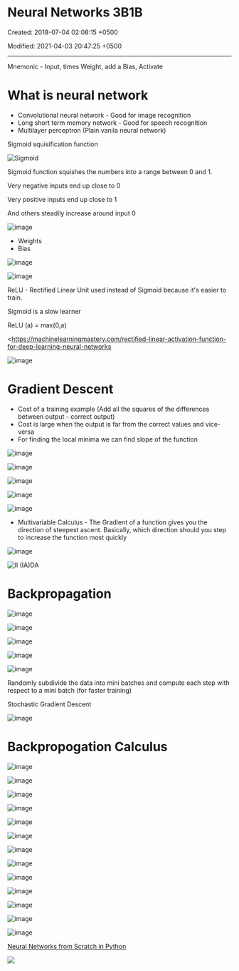 # Neural Networks 3B1B

Created: 2018-07-04 02:08:15 +0500

Modified: 2021-04-03 20:47:25 +0500

---

Mnemonic - Input, times Weight, add a Bias, Activate

# What is neural network
-   Convolutional neural network - Good for image recognition
-   Long short term memory network - Good for speech recognition
-   Multilayer perceptron (Plain vanila neural network)

Sigmoid squisification function

![Sigmoid ](media/Neural-Networks-3B1B-image1.png)

Sigmoid function squishes the numbers into a range between 0 and 1.

Very negative inputs end up close to 0

Very positive inputs end up close to 1

And others steadily increase around input 0

![image](media/Neural-Networks-3B1B-image2.png)


-   Weights
-   Bias

![image](media/Neural-Networks-3B1B-image3.png)

![image](media/Neural-Networks-3B1B-image4.png)

ReLU - Rectified Linear Unit used instead of Sigmoid because it's easier to train.

Sigmoid is a slow learner

ReLU (a) = max(0,a)

<https://machinelearningmastery.com/rectified-linear-activation-function-for-deep-learning-neural-networks

![image](media/Neural-Networks-3B1B-image5.png)

# Gradient Descent
-   Cost of a training example (Add all the squares of the differences between output - correct output)
-   Cost is large when the output is far from the correct values and vice-versa
-   For finding the local minima we can find slope of the function

![image](media/Neural-Networks-3B1B-image6.png)

![image](media/Neural-Networks-3B1B-image7.png)

![image](media/Neural-Networks-3B1B-image8.png)

![image](media/Neural-Networks-3B1B-image9.png)

![image](media/Neural-Networks-3B1B-image10.png)


-   Multivariable Calculus - The Gradient of a function gives you the direction of steepest ascent. Basically, which direction should you step to increase the function most quickly

![image](media/Neural-Networks-3B1B-image11.png)

![Ⅱ (IA)DA ](media/Neural-Networks-3B1B-image12.png)

# Backpropagation

![image](media/Neural-Networks-3B1B-image13.png)

![image](media/Neural-Networks-3B1B-image14.png)

![image](media/Neural-Networks-3B1B-image15.png)

![image](media/Neural-Networks-3B1B-image16.png)

![image](media/Neural-Networks-3B1B-image17.png)

Randomly subdivide the data into mini batches and compute each step with respect to a mini batch (for faster training)

Stochastic Gradient Descent

![image](media/Neural-Networks-3B1B-image18.png)

# Backpropogation Calculus

![image](media/Neural-Networks-3B1B-image19.png)

![image](media/Neural-Networks-3B1B-image20.png)

![image](media/Neural-Networks-3B1B-image21.png)

![image](media/Neural-Networks-3B1B-image22.png)

![image](media/Neural-Networks-3B1B-image23.png)

![image](media/Neural-Networks-3B1B-image24.png)

![image](media/Neural-Networks-3B1B-image25.png)

![image](media/Neural-Networks-3B1B-image26.png)

![image](media/Neural-Networks-3B1B-image27.png)

![image](media/Neural-Networks-3B1B-image28.png)

![image](media/Neural-Networks-3B1B-image29.png)

![image](media/Neural-Networks-3B1B-image30.png)

![image](media/Neural-Networks-3B1B-image31.png)

[Neural Networks from Scratch in Python](https://www.youtube.com/playlist?list=PLQVvvaa0QuDcjD5BAw2DxE6OF2tius3V3)

![](media/Neural-Networks-3B1B-image32.jpg)
